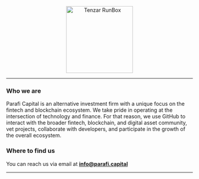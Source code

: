 <div align="center">
  <img src="https://s3.us-east-2.amazonaws.com/assets.parafi.capital/web-logos/banner-white-HD.png" height="180" alt="Tenzar RunBox">
</div>

----

### Who we are

Parafi Capital is an alternative investment firm with a unique focus on the fintech and blockchain ecosystem. We take pride in operating at the intersection of technology and finance. For that reason, we use GitHub to interact with the broader fintech, blockchain, and digital asset community, vet projects, collaborate with developers, and participate in the growth of the overall ecosystem.
</center>

### Where to find us

You can reach us via email at <b>info@parafi.capital</b>

----
